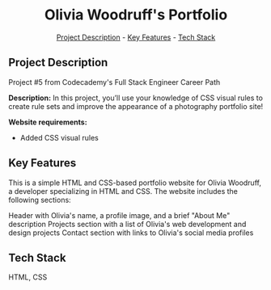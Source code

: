 <h1 align="center">Olivia Woodruff's Portfolio</h1>
<p align="center"><a href="#project-description">Project Description</a> - <a href="#key-features">Key Features</a> - <a href="#technology-stack">Tech Stack</a></p>

## Project Description

Project #5 from Codecademy's Full Stack Engineer Career Path

**Description:** In this project, you’ll use your knowledge of CSS visual rules to create rule sets and improve the appearance of a photography portfolio site!

**Website requirements:**

*   Added CSS visual rules

## Key Features

This is a simple HTML and CSS-based portfolio website for Olivia Woodruff, a developer specializing in HTML and CSS. The website includes the following sections:

Header with Olivia's name, a profile image, and a brief "About Me" description Projects section with a list of Olivia's web development and design projects Contact section with links to Olivia's social media profiles

## Tech Stack

HTML, CSS

